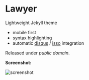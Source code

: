 Lawyer
======

Lightweight Jekyll theme

 - mobile first
 - syntax highlighting
 - automatic [disqus](https://disqus.com/) / [isso](http://posativ.org/isso/) integration

Released under *public domain*.

**Screenshot:**

![screenshot](https://cloud.githubusercontent.com/assets/4943215/5554828/5d4954f0-8c79-11e4-825c-7423f5da39b0.png)
